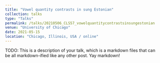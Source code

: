 ```yaml
---
title: "Vowel quantity contrasts in sung Estonian"
collection: talks
type: "Talks"
permalink: /talks/20210506_CLS57_vowelquantitycontrastsinsungestonian
venue: "University of Chicago"
date: 2021-05-15
location: "Chicago, Illinois, USA / online"
---
```


TODO: This is a description of your talk, which is a markdown files that can be all markdown-ified like any other post. Yay markdown!
